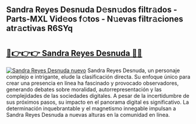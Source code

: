 ## Sandra Reyes Desnuda D𝚎sn𝚞dos filtr𝚊dos - Parts-MXL Vid𝚎os f𝚘tos - N𝚞evas filtr𝚊ciones atr𝚊ctivas R6SYq

# <h2><a href="http://mbc7wd.tromn.icu/?c=Sandra+Reyes+Desnuda">🔗👉👉👉 Sandra Reyes Desnuda 🔗🔗</a></h2>

[![Sandra Reyes Desnuda nuevo](https://i.imgur.com/pEAQMta.gif)](http://mbc7wd.tromn.icu/?c=Sandra+Reyes+Desnuda)
Sandra Reyes Desnuda, un personaje complejo e intrigante, elude la clasificación directa. Su enfoque único para crear una presencia en línea ha fascinado y provocado observadores, generando debates sobre moralidad, autorrepresentación y las complejidades de las sociedades digitales. A pesar de la incertidumbre de sus próximos pasos, su impacto en el panorama digital es significativo. La determinación inquebrantable y el magnetismo innegable impulsan a Sandra Reyes Desnuda a nuevas alturas en la comunidad en línea.
